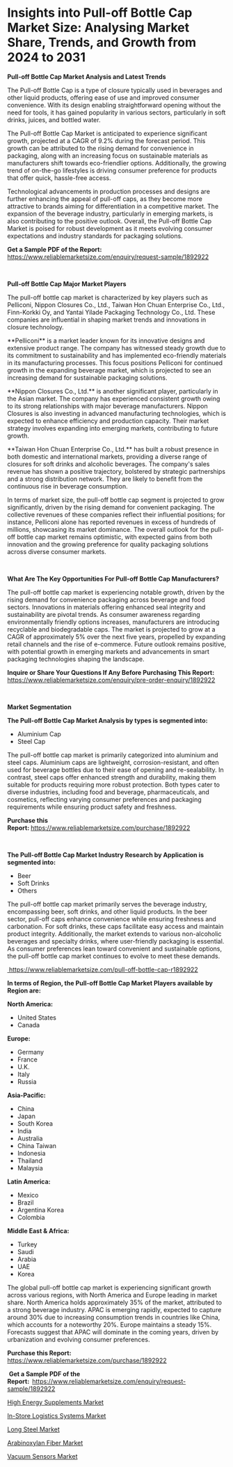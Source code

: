 <p><h1>Insights into Pull-off Bottle Cap Market Size: Analysing Market Share, Trends, and Growth from 2024 to 2031</h1></p><p><strong>Pull-off Bottle Cap Market Analysis and Latest Trends</strong></p>
<p><p>The Pull-off Bottle Cap is a type of closure typically used in beverages and other liquid products, offering ease of use and improved consumer convenience. With its design enabling straightforward opening without the need for tools, it has gained popularity in various sectors, particularly in soft drinks, juices, and bottled water.</p><p>The Pull-off Bottle Cap Market is anticipated to experience significant growth, projected at a CAGR of 9.2% during the forecast period. This growth can be attributed to the rising demand for convenience in packaging, along with an increasing focus on sustainable materials as manufacturers shift towards eco-friendlier options. Additionally, the growing trend of on-the-go lifestyles is driving consumer preference for products that offer quick, hassle-free access.</p><p>Technological advancements in production processes and designs are further enhancing the appeal of pull-off caps, as they become more attractive to brands aiming for differentiation in a competitive market. The expansion of the beverage industry, particularly in emerging markets, is also contributing to the positive outlook. Overall, the Pull-off Bottle Cap Market is poised for robust development as it meets evolving consumer expectations and industry standards for packaging solutions.</p></p>
<p><strong>Get a Sample PDF of the Report:&nbsp;</strong> <a href="https://www.reliablemarketsize.com/enquiry/request-sample/1892922?utm_campaign=1590&utm_medium=2&utm_source=Github&utm_content=ia&utm_term=30102024&utm_id=pull-off-bottle-cap">https://www.reliablemarketsize.com/enquiry/request-sample/1892922</a></p>
<p>&nbsp;</p>
<p><strong>Pull-off Bottle Cap Major Market Players</strong></p>
<p><p>The pull-off bottle cap market is characterized by key players such as Pelliconi, Nippon Closures Co., Ltd., Taiwan Hon Chuan Enterprise Co., Ltd., Finn-Korkki Oy, and Yantai Yilade Packaging Technology Co., Ltd. These companies are influential in shaping market trends and innovations in closure technology.</p><p>**Pelliconi** is a market leader known for its innovative designs and extensive product range. The company has witnessed steady growth due to its commitment to sustainability and has implemented eco-friendly materials in its manufacturing processes. This focus positions Pelliconi for continued growth in the expanding beverage market, which is projected to see an increasing demand for sustainable packaging solutions.</p><p>**Nippon Closures Co., Ltd.** is another significant player, particularly in the Asian market. The company has experienced consistent growth owing to its strong relationships with major beverage manufacturers. Nippon Closures is also investing in advanced manufacturing technologies, which is expected to enhance efficiency and production capacity. Their market strategy involves expanding into emerging markets, contributing to future growth.</p><p>**Taiwan Hon Chuan Enterprise Co., Ltd.** has built a robust presence in both domestic and international markets, providing a diverse range of closures for soft drinks and alcoholic beverages. The company's sales revenue has shown a positive trajectory, bolstered by strategic partnerships and a strong distribution network. They are likely to benefit from the continuous rise in beverage consumption.</p><p>In terms of market size, the pull-off bottle cap segment is projected to grow significantly, driven by the rising demand for convenient packaging. The collective revenues of these companies reflect their influential positions; for instance, Pelliconi alone has reported revenues in excess of hundreds of millions, showcasing its market dominance. The overall outlook for the pull-off bottle cap market remains optimistic, with expected gains from both innovation and the growing preference for quality packaging solutions across diverse consumer markets.</p></p>
<p>&nbsp;</p>
<p><strong>What Are The Key Opportunities For Pull-off Bottle Cap Manufacturers?</strong></p>
<p><p>The pull-off bottle cap market is experiencing notable growth, driven by the rising demand for convenience packaging across beverage and food sectors. Innovations in materials offering enhanced seal integrity and sustainability are pivotal trends. As consumer awareness regarding environmentally friendly options increases, manufacturers are introducing recyclable and biodegradable caps. The market is projected to grow at a CAGR of approximately 5% over the next five years, propelled by expanding retail channels and the rise of e-commerce. Future outlook remains positive, with potential growth in emerging markets and advancements in smart packaging technologies shaping the landscape.</p></p>
<p><strong>Inquire or Share Your Questions If Any Before Purchasing This Report:</strong> <a href="https://www.reliablemarketsize.com/enquiry/pre-order-enquiry/1892922?utm_campaign=1590&utm_medium=2&utm_source=Github&utm_content=ia&utm_term=30102024&utm_id=pull-off-bottle-cap">https://www.reliablemarketsize.com/enquiry/pre-order-enquiry/1892922</a></p>
<p>&nbsp;</p>
<p><strong>Market Segmentation</strong></p>
<p><strong>The Pull-off Bottle Cap Market Analysis by types is segmented into:</strong></p>
<p><ul><li>Aluminium Cap</li><li>Steel Cap</li></ul></p>
<p><p>The pull-off bottle cap market is primarily categorized into aluminium and steel caps. Aluminium caps are lightweight, corrosion-resistant, and often used for beverage bottles due to their ease of opening and re-sealability. In contrast, steel caps offer enhanced strength and durability, making them suitable for products requiring more robust protection. Both types cater to diverse industries, including food and beverage, pharmaceuticals, and cosmetics, reflecting varying consumer preferences and packaging requirements while ensuring product safety and freshness.</p></p>
<p><strong>Purchase this Report:&nbsp;</strong><a href="https://www.reliablemarketsize.com/purchase/1892922?utm_campaign=1590&utm_medium=2&utm_source=Github&utm_content=ia&utm_term=30102024&utm_id=pull-off-bottle-cap">https://www.reliablemarketsize.com/purchase/1892922</a></p>
<p>&nbsp;</p>
<p><strong>The Pull-off Bottle Cap Market Industry Research by Application is segmented into:</strong></p>
<p><ul><li>Beer</li><li>Soft Drinks</li><li>Others</li></ul></p>
<p><p>The pull-off bottle cap market primarily serves the beverage industry, encompassing beer, soft drinks, and other liquid products. In the beer sector, pull-off caps enhance convenience while ensuring freshness and carbonation. For soft drinks, these caps facilitate easy access and maintain product integrity. Additionally, the market extends to various non-alcoholic beverages and specialty drinks, where user-friendly packaging is essential. As consumer preferences lean toward convenient and sustainable options, the pull-off bottle cap market continues to evolve to meet these demands.</p></p>
<p><a href="https://www.reliablemarketsize.com/pull-off-bottle-cap-r1892922?utm_campaign=1590&utm_medium=2&utm_source=Github&utm_content=ia&utm_term=30102024&utm_id=pull-off-bottle-cap">&nbsp;https://www.reliablemarketsize.com/pull-off-bottle-cap-r1892922</a></p>
<p><strong>In terms of Region, the Pull-off Bottle Cap Market Players available by Region are:</strong></p>
<p>
    <p> <strong> North America: </strong>
        <ul>
            <li>United States</li>
            <li>Canada</li>
        </ul>
        </p> 
    <p> <strong> Europe: </strong>
        <ul>
            <li>Germany</li>
            <li>France</li>
            <li>U.K.</li>
            <li>Italy</li>
            <li>Russia</li>
        </ul>
        </p> 
    <p> <strong> Asia-Pacific: </strong>
        <ul>
            <li>China</li>
            <li>Japan</li>
            <li>South Korea</li>
            <li>India</li>
            <li>Australia</li>
            <li>China Taiwan</li>
            <li>Indonesia</li>
            <li>Thailand</li>
            <li>Malaysia</li>
        </ul>
        </p> 
    <p> <strong> Latin America: </strong>
        <ul>
            <li>Mexico</li>
            <li>Brazil</li>
            <li>Argentina Korea</li>
            <li>Colombia</li>
        </ul>
        </p> 
    <p> <strong> Middle East & Africa: </strong>
        <ul>
            <li>Turkey</li>
            <li>Saudi</li>
            <li>Arabia</li>
            <li>UAE</li>
            <li>Korea</li>
        </ul>
    </p>
    </p>
<p><p>The global pull-off bottle cap market is experiencing significant growth across various regions, with North America and Europe leading in market share. North America holds approximately 35% of the market, attributed to a strong beverage industry. APAC is emerging rapidly, expected to capture around 30% due to increasing consumption trends in countries like China, which accounts for a noteworthy 20%. Europe maintains a steady 15%. Forecasts suggest that APAC will dominate in the coming years, driven by urbanization and evolving consumer preferences.</p></p>
<p><strong>Purchase this Report: </strong><a href="https://www.reliablemarketsize.com/purchase/1892922?utm_campaign=1590&utm_medium=2&utm_source=Github&utm_content=ia&utm_term=30102024&utm_id=pull-off-bottle-cap">https://www.reliablemarketsize.com/purchase/1892922</a></p>
<p>&nbsp;<strong>Get a Sample PDF of the Report:&nbsp;&nbsp;</strong><a href="https://www.reliablemarketsize.com/enquiry/request-sample/1892922?utm_campaign=1590&utm_medium=2&utm_source=Github&utm_content=ia&utm_term=30102024&utm_id=pull-off-bottle-cap">https://www.reliablemarketsize.com/enquiry/request-sample/1892922</a></p>
<p><strong></strong></p>
<p><p><a href="https://www.linkedin.com/pulse/global-high-energy-supplements-market-sector2024-2031-metrics-tmw2e?utm_campaign=1590&utm_medium=2&utm_source=Github&utm_content=ia&utm_term=30102024&utm_id=pull-off-bottle-cap">High Energy Supplements Market</a></p><p><a href="https://github.com/NargisHussain75/Market-Research-Report-List-1/blob/main/in-store-logistics-systems-market.md?utm_campaign=1590&utm_medium=2&utm_source=Github&utm_content=ia&utm_term=30102024&utm_id=pull-off-bottle-cap">In-Store Logistics Systems Market</a></p><p><a href="https://www.linkedin.com/pulse/long-steel-market-growth-segmentation-regional-analysis-global-ovynf?utm_campaign=1590&utm_medium=2&utm_source=Github&utm_content=ia&utm_term=30102024&utm_id=pull-off-bottle-cap">Long Steel Market</a></p><p><a href="https://www.linkedin.com/pulse/arabinoxylan-fiber-market-size-segmentation-trends-growth-3b6ee?utm_campaign=1590&utm_medium=2&utm_source=Github&utm_content=ia&utm_term=30102024&utm_id=pull-off-bottle-cap">Arabinoxylan Fiber Market</a></p><p><a href="https://www.linkedin.com/pulse/driving-forces-global-vacuum-sensors-market-trends-applications-gev3e?utm_campaign=1590&utm_medium=2&utm_source=Github&utm_content=ia&utm_term=30102024&utm_id=pull-off-bottle-cap">Vacuum Sensors Market</a></p></p>